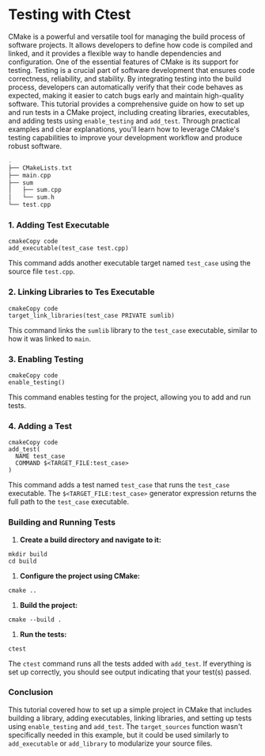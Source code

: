 # Testing with Ctest

CMake is a powerful and versatile tool for managing the build process of software projects. It allows developers to define how code is compiled and linked, and it provides a flexible way to handle dependencies and configuration. One of the essential features of CMake is its support for testing. Testing is a crucial part of software development that ensures code correctness, reliability, and stability. By integrating testing into the build process, developers can automatically verify that their code behaves as expected, making it easier to catch bugs early and maintain high-quality software. This tutorial provides a comprehensive guide on how to set up and run tests in a CMake project, including creating libraries, executables, and adding tests using `enable_testing` and `add_test`. Through practical examples and clear explanations, you'll learn how to leverage CMake's testing capabilities to improve your development workflow and produce robust software.

```cpp
.
├── CMakeLists.txt
├── main.cpp
├── sum
│   ├── sum.cpp
│   └── sum.h
└── test.cpp

```

### 1.  Adding Test Executable

```
cmakeCopy code
add_executable(test_case test.cpp)

```

This command adds another executable target named `test_case` using the source file `test.cpp`.

### 2. Linking Libraries to Tes Executable

```
cmakeCopy code
target_link_libraries(test_case PRIVATE sumlib)

```

This command links the `sumlib` library to the `test_case` executable, similar to how it was linked to `main`.

### 3. Enabling Testing

```
cmakeCopy code
enable_testing()

```

This command enables testing for the project, allowing you to add and run tests.

### 4. Adding a Test

```
cmakeCopy code
add_test(
  NAME test_case
  COMMAND $<TARGET_FILE:test_case>
)

```

This command adds a test named `test_case` that runs the `test_case` executable. The `$<TARGET_FILE:test_case>` generator expression returns the full path to the `test_case` executable.

### Building and Running Tests

1. **Create a build directory and navigate to it:**

```
mkdir build
cd build
```

1. **Configure the project using CMake:**

```
cmake ..
```

1. **Build the project:**

```
cmake --build .
```

1. **Run the tests:**

```
ctest
```

The `ctest` command runs all the tests added with `add_test`. If everything is set up correctly, you should see output indicating that your test(s) passed.

### Conclusion

This tutorial covered how to set up a simple project in CMake that includes building a library, adding executables, linking libraries, and setting up tests using `enable_testing` and `add_test`. The `target_sources` function wasn't specifically needed in this example, but it could be used similarly to `add_executable` or `add_library` to modularize your source files.